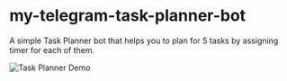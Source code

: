 # my-telegram-task-planner-bot

A simple Task Planner bot that helps you to plan for 5 tasks by assigning timer for each of them. 

![Task Planner Demo](demo/demo.gif)

